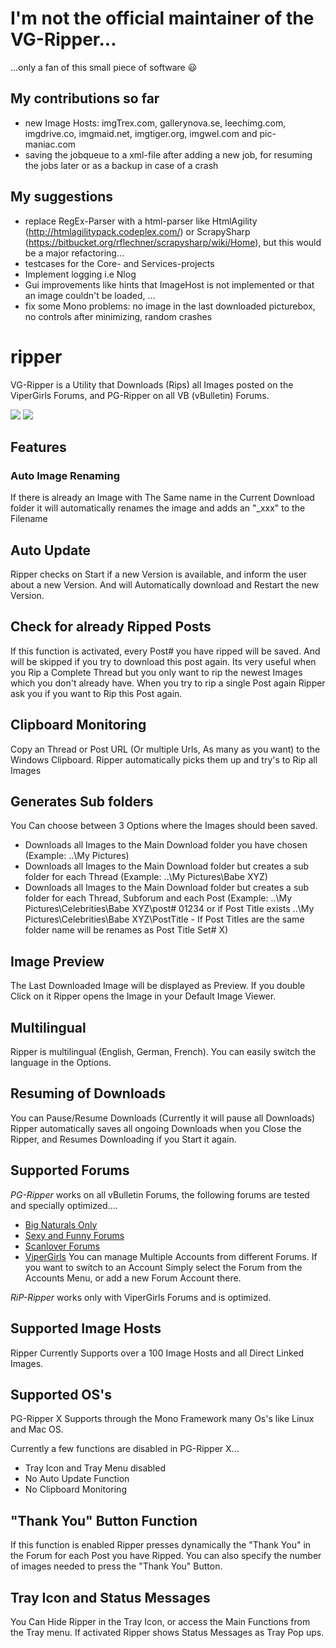 # I'm not the official maintainer of the VG-Ripper...
...only a fan of this small piece of software :smiley:

## My contributions so far
- new Image Hosts: imgTrex.com, gallerynova.se, leechimg.com, imgdrive.co, imgmaid.net, imgtiger.org, imgwel.com and pic-maniac.com
- saving the jobqueue to a xml-file after adding a new job, for resuming the jobs later or as a backup in case of a crash
 
## My suggestions
- replace RegEx-Parser with a html-parser like HtmlAgility (http://htmlagilitypack.codeplex.com/) or ScrapySharp (https://bitbucket.org/rflechner/scrapysharp/wiki/Home), but this would be a major refactoring...
- testcases for the Core- and Services-projects
- Implement logging i.e Nlog
- Gui improvements like hints that ImageHost is not implemented or that an image couldn't be loaded, ...
- fix some Mono problems: no image in the last downloaded picturebox, no controls after minimizing, random crashes

# ripper
VG-Ripper is a Utility that Downloads (Rips) all Images posted on the ViperGirls Forums, and PG-Ripper on all VB (vBulletin) Forums.

![](http://watchersnet.de/Portals/0/MainWindow.jpg)
![](http://watchersnet.de/Portals/0/MainWindowPG.png)

## Features
### Auto Image Renaming
If there is already an Image with The Same name in the Current Download folder it will automatically renames the image and adds an "_xxx" to the Filename

## Auto Update
Ripper checks on Start if a new Version is available, and inform the user about a new Version. And will Automatically download and Restart the new Version.

## Check for already Ripped Posts
If this function is activated, every Post# you have ripped will be saved. And will be skipped if you try to download this post again. Its very useful when you Rip a Complete Thread but you only want to rip the newest Images which you don't already have. When you try to rip a single Post again Ripper ask you if you want to Rip this Post again.

## Clipboard Monitoring
Copy an Thread or Post URL (Or multiple Urls, As many as you want) to the Windows Clipboard. Ripper automatically picks them up and try's to Rip all Images

## Generates Sub folders
You Can choose between 3 Options where the Images should been saved.
* Downloads all Images to the Main Download folder you have chosen (Example: ..\My Pictures\)
* Downloads all Images to the Main Download folder but creates a sub folder for each Thread (Example: ..\My Pictures\Babe XYZ\)
* Downloads all Images to the Main Download folder but creates a sub folder for each Thread, Subforum and each Post (Example: ..\My Pictures\Celebrities\Babe XYZ\post# 01234 or if Post Title exists ..\My Pictures\Celebrities\Babe XYZ\PostTitle - If Post Titles are the same folder name will be renames as Post Title Set# X)

## Image Preview
The Last Downloaded Image will be displayed as Preview. If you double Click on it Ripper opens the Image in your Default Image Viewer.

## Multilingual
Ripper is multilingual (English, German, French). You can easily switch the language in the Options.

## Resuming of Downloads
You can Pause/Resume Downloads (Currently it will pause all Downloads)
 Ripper automatically saves all ongoing Downloads when you Close the Ripper, and Resumes Downloading if you Start it again. 

## Supported Forums
*PG-Ripper* works on all vBulletin Forums, the following forums are tested and specially optimized....
* [Big Naturals Only](http://bignaturalsonly.com/)
* [Sexy and Funny Forums](http://forums.sexyandfunny.com/)
* [Scanlover Forums](http://forum.scanlover.com/)
* [ViperGirls](http://vipergirls.to/)
You can manage Multiple Accounts from different Forums. If you want to switch to an Account Simply select the Forum from the Accounts Menu, or add a new Forum Account there.

*RiP-Ripper* works only with ViperGirls Forums and is optimized.

## Supported Image Hosts
Ripper Currently Supports over a 100 Image Hosts and all Direct Linked Images.

## Supported OS's
PG-Ripper X Supports through the Mono Framework many Os's like Linux and Mac OS.

Currently a few functions are disabled in PG-Ripper X... 
* Tray Icon and Tray Menu disabled
* No Auto Update Function
* No Clipboard Monitoring

## "Thank You" Button Function
If this function is enabled Ripper presses dynamically the "Thank You" in the Forum for each Post you have Ripped.
 You can also specify the number of images needed to press the "Thank You" Button. 

## Tray Icon and Status Messages
You Can Hide Ripper in the Tray Icon, or access the Main Functions from the Tray menu.
 If activated Ripper shows Status Messages as Tray Pop ups.

